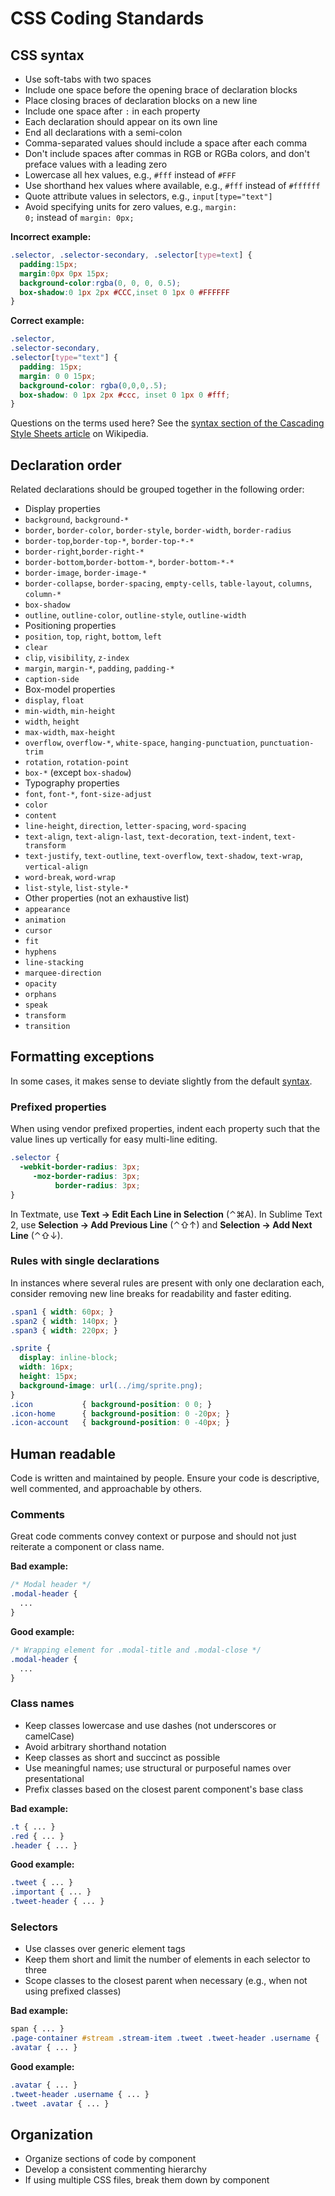 # CSS Coding Standards

## CSS syntax

* Use soft-tabs with two spaces
* Include one space before the opening brace of declaration blocks
* Place closing braces of declaration blocks on a new line
* Include one space after <code>:</code> in each property
* Each declaration should appear on its own line
* End all declarations with a semi-colon
* Comma-separated values should include a space after each comma
* Don't include spaces after commas in RGB or RGBa colors, and don't preface values with a leading zero
* Lowercase all hex values, e.g., <code>#fff</code> instead of <code>#FFF</code>
* Use shorthand hex values where available, e.g., <code>#fff</code> instead of <code>#ffffff</code>
* Quote attribute values in selectors, e.g., <code>input[type="text"]</code>
* Avoid specifying units for zero values, e.g., <code>margin: 0;</code> instead of <code>margin: 0px;</code>

**Incorrect example:**

````css
.selector, .selector-secondary, .selector[type=text] {
  padding:15px;
  margin:0px 0px 15px;
  background-color:rgba(0, 0, 0, 0.5);
  box-shadow:0 1px 2px #CCC,inset 0 1px 0 #FFFFFF
}
````

**Correct example:**

````css
.selector,
.selector-secondary,
.selector[type="text"] {
  padding: 15px;
  margin: 0 0 15px;
  background-color: rgba(0,0,0,.5);
  box-shadow: 0 1px 2px #ccc, inset 0 1px 0 #fff;
}
````

Questions on the terms used here? See the [syntax section of the Cascading Style Sheets article](http://en.wikipedia.org/wiki/Cascading_Style_Sheets#Syntax) on Wikipedia.


## Declaration order

Related declarations should be grouped together in the following order:
- Display properties
 - `background`, `background-*`
 - `border`, `border-color`, `border-style`, `border-width`, `border-radius`
 - `border-top`,`border-top-*`, `border-top-*-*`
 - `border-right`,`border-right-*`
 - `border-bottom`,`border-bottom-*`, `border-bottom-*-*`
 - `border-image`, `border-image-*`
 - `border-collapse`, `border-spacing`, `empty-cells`, `table-layout`, `columns`, `column-*`
 - `box-shadow`
 - `outline`, `outline-color`, `outline-style`, `outline-width`
- Positioning properties
 - `position`, `top`, `right`, `bottom`, `left`
 - `clear`
 - `clip`, `visibility`, `z-index`
 - `margin`, `margin-*`, `padding`, `padding-*`
 - `caption-side`
- Box-model properties
 - `display`, `float`
 - `min-width`, `min-height`
 - `width`, `height`
 - `max-width`, `max-height`
 - `overflow`, `overflow-*`, `white-space`, `hanging-punctuation`, `punctuation-trim`
 - `rotation`, `rotation-point`
 - `box-*` (except `box-shadow`)
- Typography properties
 - `font`, `font-*`, `font-size-adjust`
 - `color`
 - `content`
 - `line-height`, `direction`, `letter-spacing`, `word-spacing`
 - `text-align`, `text-align-last`, `text-decoration`, `text-indent`, `text-transform`
 - `text-justify`, `text-outline`, `text-overflow`, `text-shadow`, `text-wrap`, `vertical-align`
 - `word-break`, `word-wrap`
 - `list-style`, `list-style-*`
- Other properties (not an exhaustive list)
 - `appearance`
 - `animation`
 - `cursor`
 - `fit`
 - `hyphens`
 - `line-stacking`
 - `marquee-direction`
 - `opacity`
 - `orphans`
 - `speak`
 - `transform`
 - `transition`


## Formatting exceptions

In some cases, it makes sense to deviate slightly from the default [syntax](#css-syntax).

### Prefixed properties

When using vendor prefixed properties, indent each property such that the value lines up vertically for easy multi-line editing.

````css
.selector {
  -webkit-border-radius: 3px;
     -moz-border-radius: 3px;
          border-radius: 3px;
}
````

In Textmate, use **Text &rarr; Edit Each Line in Selection** (&#8963;&#8984;A). In Sublime Text 2, use **Selection &rarr; Add Previous Line** (&#8963;&#8679;&uarr;) and **Selection &rarr;  Add Next Line** (&#8963;&#8679;&darr;).

### Rules with single declarations

In instances where several rules are present with only one declaration each, consider removing new line breaks for readability and faster editing.

````css
.span1 { width: 60px; }
.span2 { width: 140px; }
.span3 { width: 220px; }

.sprite {
  display: inline-block;
  width: 16px;
  height: 15px;
  background-image: url(../img/sprite.png);
}
.icon           { background-position: 0 0; }
.icon-home      { background-position: 0 -20px; }
.icon-account   { background-position: 0 -40px; }
````


## Human readable

Code is written and maintained by people. Ensure your code is descriptive, well commented, and approachable by others.

### Comments

Great code comments convey context or purpose and should not just reiterate a component or class name.

**Bad example:**

````css
/* Modal header */
.modal-header {
  ...
}
````

**Good example:**

````css
/* Wrapping element for .modal-title and .modal-close */
.modal-header {
  ...
}
````

### Class names

* Keep classes lowercase and use dashes (not underscores or camelCase)
* Avoid arbitrary shorthand notation
* Keep classes as short and succinct as possible
* Use meaningful names; use structural or purposeful names over presentational
* Prefix classes based on the closest parent component's base class

**Bad example:**

````css
.t { ... }
.red { ... }
.header { ... }
````

**Good example:**

````css
.tweet { ... }
.important { ... }
.tweet-header { ... }
````

### Selectors

* Use classes over generic element tags
* Keep them short and limit the number of elements in each selector to three
* Scope classes to the closest parent when necessary (e.g., when not using prefixed classes)

**Bad example:**

````css
span { ... }
.page-container #stream .stream-item .tweet .tweet-header .username { ... }
.avatar { ... }
````

**Good example:**

````css
.avatar { ... }
.tweet-header .username { ... }
.tweet .avatar { ... }
````

## Organization

* Organize sections of code by component
* Develop a consistent commenting hierarchy
* If using multiple CSS files, break them down by component
